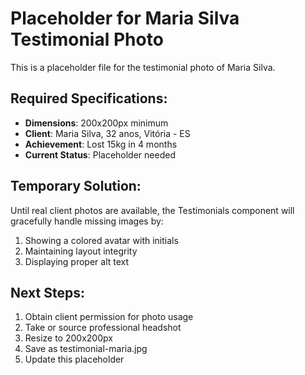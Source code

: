 # Placeholder for Maria Silva Testimonial Photo

This is a placeholder file for the testimonial photo of Maria Silva.

## Required Specifications:
- **Dimensions**: 200x200px minimum
- **Client**: Maria Silva, 32 anos, Vitória - ES
- **Achievement**: Lost 15kg in 4 months
- **Current Status**: Placeholder needed

## Temporary Solution:
Until real client photos are available, the Testimonials component will gracefully handle missing images by:
1. Showing a colored avatar with initials
2. Maintaining layout integrity
3. Displaying proper alt text

## Next Steps:
1. Obtain client permission for photo usage
2. Take or source professional headshot
3. Resize to 200x200px
4. Save as testimonial-maria.jpg
5. Update this placeholder
